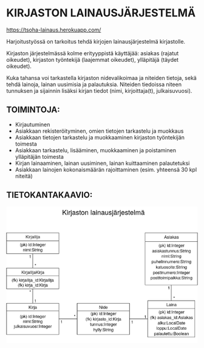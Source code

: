 # KIRJASTON LAINAUSJÄRJESTELMÄ

https://tsoha-lainaus.herokuapp.com/

Harjoitustyössä on tarkoitus tehdä kirjojen lainausjärjestelmä kirjastolle.

Kirjaston järjestelmässä kolme erityyppistä käyttäjää: asiakas (rajatut oikeudet), kirjaston työntekijä (laajemmat oikeudet), ylläpitäjä (täydet oikeudet).

Kuka tahansa voi tarkastella kirjaston nidevalikoimaa ja niteiden tietoja, sekä tehdä lainoja, lainan uusimisia ja palautuksia. Niteiden tiedoissa niteen tunnuksen ja sijainnin lisäksi kirjan tiedot (nimi, kirjoittaja(t), julkaisuvuosi).

## TOIMINTOJA:

  * Kirjautuminen
  * Asiakkaan rekisteröityminen, omien tietojen tarkastelu ja muokkaus
  * Asiakkaan tietojen tarkastelu ja muokkaaminen kirjaston työntekijän toimesta
  * Asiakkaan tarkastelu, lisääminen, muokkaaminen ja poistaminen ylläpitäjän toimesta
  * Kirjan lainaaminen, lainan uusiminen, lainan kuittaaminen palautetuksi
  * Asiakkaan lainojen kokonaismäärän rajoittaminen (esim. yhteensä 30 kpl niteitä)

## TIETOKANTAKAAVIO:

![Kirjaston lainausjärjestelmä](https://github.com/hmhei/Tsoha2020/blob/master/documentation/Tsoha2020.png)
